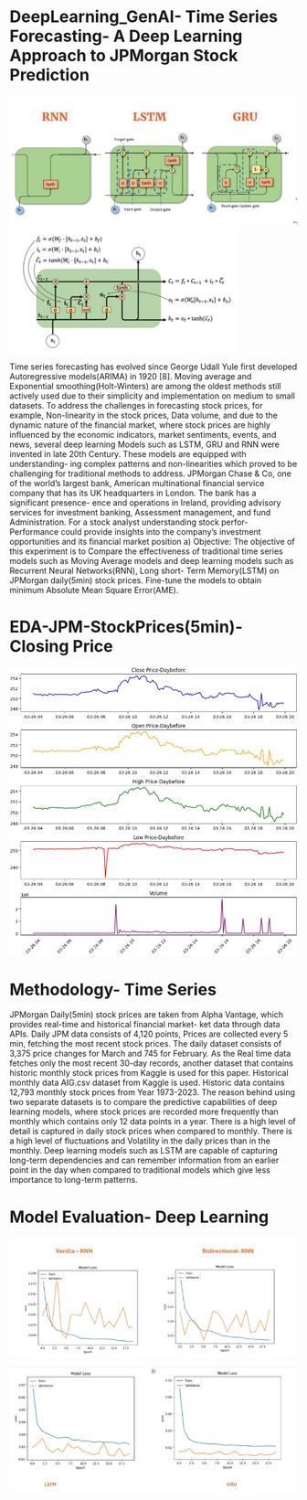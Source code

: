 # DeepLearning_GenAI- Time Series Forecasting-  A Deep Learning Approach to JPMorgan Stock Prediction



![image alt](https://github.com/x23425237/DeepLearning_GenAI/blob/main/DeepLearning.jpg)
<img src="https://github.com/x23425237/DeepLearning_GenAI/blob/main/formula_lstm.jpg?raw=true" alt="image alt" width="400"/>


Time series forecasting has evolved since George Udall
Yule first developed Autoregressive models(ARIMA) in 1920
[8]. Moving average and Exponential smoothing(Holt-Winters)
are among the oldest methods still actively used due to their
simplicity and implementation on medium to small datasets.
To address the challenges in forecasting stock prices, for
example, Non-linearity in the stock prices, Data volume,
and due to the dynamic nature of the financial market, where
stock prices are highly influenced by the economic indicators,
market sentiments, events, and news, several deep learning
Models such as LSTM, GRU and RNN were invented in late
20th Century. These models are equipped with understanding-
ing complex patterns and non-linearities which proved to be
challenging for traditional methods to address.
JPMorgan Chase & Co, one of the world’s largest bank,
American multinational financial service company that has
its UK headquarters in London. The bank has a significant presence-
ence and operations in Ireland, providing advisory services
for investment banking, Assessment management, and fund
Administration. For a stock analyst understanding stock perfor-
Performance could provide insights into the company’s investment
opportunities and its financial market position
a) Objective: The objective of this experiment is to
Compare the effectiveness of traditional time series models
such as Moving Average models and deep learning models
such as Recurrent Neural Networks(RNN), Long short-
Term Memory(LSTM) on JPMorgan daily(5min) stock
prices. Fine-tune the models to obtain minimum Absolute
Mean Square Error(AME).


# EDA-JPM-StockPrices(5min)- Closing Price

![image alt](https://github.com/x23425237/DeepLearning_GenAI/blob/main/eda_old.jpg)

# Methodology- Time Series 

JPMorgan Daily(5min) stock prices are taken from Alpha
Vantage, which provides real-time and historical financial market-
ket data through data APIs. Daily JPM data consists of 4,120
points, Prices are collected every 5 min, fetching the most
recent stock prices. The daily dataset consists of 3,375 price
changes for March and 745 for February. As the Real time data
fetches only the most recent 30-day records, another dataset
that contains historic monthly stock prices from Kaggle is used
for this paper. Historical monthly data AIG.csv dataset from
Kaggle is used. Historic data contains 12,793 monthly stock
prices from Year 1973-2023. The reason behind using two
separate datasets is to compare the predictive capabilities of
deep learning models, where stock prices are recorded more
frequently than monthly which contains only 12 data points
in a year. There is a high level of detail is captured in daily
stock prices when compared to monthly. There is a high level
of fluctuations and Volatility in the daily prices than in the monthly.
Deep learning models such as LSTM are capable of capturing
long-term dependencies and can remember information from
an earlier point in the day when compared to traditional models
which give less importance to long-term patterns. 

# Model Evaluation- Deep Learning 
![image alt](https://github.com/x23425237/DeepLearning_GenAI/blob/main/Loss-Rnn.jpg)

![image alt](https://github.com/x23425237/DeepLearning_GenAI/blob/main/LSTM_and_GRU.jpg)
